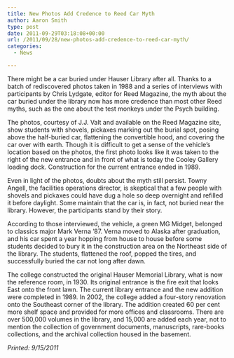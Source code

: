 ```yaml
---
title: New Photos Add Credence to Reed Car Myth
author: Aaron Smith
type: post
date: 2011-09-29T03:18:08+00:00
url: /2011/09/28/new-photos-add-credence-to-reed-car-myth/
categories:
  - News

---
```

There might be a car buried under Hauser Library after all. Thanks to a batch of rediscovered photos taken in 1988 and a series of interviews with participants by Chris Lydgate, editor for Reed Magazine, the myth about the car buried under the library now has more credence than most other Reed myths, such as the one about the test monkeys under the Psych building.

The photos, courtesy of J.J. Valt and available on the Reed Magazine site, show students with shovels, pickaxes marking out the burial spot, posing above the half-buried car, flattening the convertible hood, and covering the car over with earth. Though it is difficult to get a sense of the vehicle’s location based on the photos, the first photo looks like it was taken to the right of the new entrance and in front of what is today the Cooley Gallery loading dock. Construction for the current entrance ended in 1989.

Even in light of the photos, doubts about the myth still persist. Towny Angell, the facilities operations director, is skeptical that a few people with shovels and pickaxes could have dug a hole so deep overnight and refilled it before daylight. Some maintain that the car is, in fact, not buried near the library. However, the participants stand by their story.

According to those interviewed, the vehicle, a green MG Midget, belonged to classics major Mark Verna ’87. Verna moved to Alaska after graduation, and his car spent a year hopping from house to house before some students decided to bury it in the construction area on the Northeast side of the library. The students, flattened the roof, popped the tires, and successfully buried the car not long after dawn.

The college constructed the original Hauser Memorial Library, what is now the reference room, in 1930. Its original entrance is the fire exit that looks East onto the front lawn. The current library entrance and the new addition were completed in 1989. In 2002, the college added a four-story renovation onto the Southeast corner of the library. The addition created 60 per cent more shelf space and provided for more offices and classrooms. There are over 500,000 volumes in the library, and 15,000 are added each year, not to mention the collection of government documents, manuscripts, rare-books collections, and the archival collection housed in the basement.

_Printed: 9/15/2011_